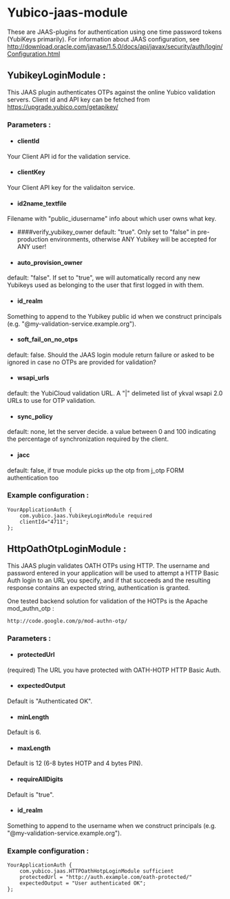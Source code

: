 # Yubico-jaas-module

These are JAAS-plugins for authentication using one time password tokens
(YubiKeys primarily).
For information about JAAS configuration, see
http://download.oracle.com/javase/1.5.0/docs/api/javax/security/auth/login/Configuration.html


## YubikeyLoginModule :

This JAAS plugin authenticates OTPs against the online Yubico validation
servers. Client id and API key can be fetched from
https://upgrade.yubico.com/getapikey/

### Parameters :

* #### clientId             
Your Client API id for the validation service.
   
* #### clientKey            
Your Client API key for the validaiton service.

* #### id2name_textfile     
Filename with "public_id<SP>username" info about which
user owns what key.

* ####verify_yubikey_owner 
default: "true". Only set to "false" in pre-production
environments, otherwise ANY Yubikey will be accepted
for ANY user!

* #### auto_provision_owner 
default: "false". If set to "true", we will
automatically record any new Yubikeys used as belonging
to the user that first logged in with them.

* #### id_realm             
Something to append to the Yubikey public id when we
construct principals (e.g. "@my-validation-service.example.org").

* #### soft_fail_on_no_otps 
default: false. Should the JAAS login module return
failure or asked to be ignored in case no OTPs are
provided for validation?

* #### wsapi_urls           
default: the YubiCloud validation URL. A "|" delimeted
list of ykval wsapi 2.0 URLs to use for OTP validation.

* #### sync_policy          
default: none, let the server decide. a value between 0
and 100 indicating the percentage of synchronization
required by the client.

* #### jacc	
default: false, if true module picks up the otp from j_otp
FORM authentication too

### Example configuration :
```
YourApplicationAuth {
    com.yubico.jaas.YubikeyLoginModule required
    clientId="4711";
};	
```

## HttpOathOtpLoginModule :

This JAAS plugin validates OATH OTPs using HTTP. The username and password
entered in your application will be used to attempt a HTTP Basic Auth login
to an URL you specify, and if that succeeds and the resulting response contains
an expected string, authentication is granted.

One tested backend solution for validation of the HOTPs is the Apache mod_authn_otp :
```
http://code.google.com/p/mod-authn-otp/
```

### Parameters :

* #### protectedUrl     
(required) The URL you have protected with OATH-HOTP HTTP
Basic Auth.

* #### expectedOutput   
Default is "Authenticated OK".

* #### minLength        
Default is 6.

* #### maxLength        
Default is 12 (6-8 bytes HOTP and 4 bytes PIN).

* #### requireAllDigits 
Default is "true".

* #### id_realm         
Something to append to the username when we construct
principals (e.g. "@my-validation-service.example.org").

### Example configuration :
  
```
YourApplicationAuth {
    com.yubico.jaas.HTTPOathHotpLoginModule sufficient
    protectedUrl = "http://auth.example.com/oath-protected/"
    expectedOutput = "User authenticated OK";
};
```